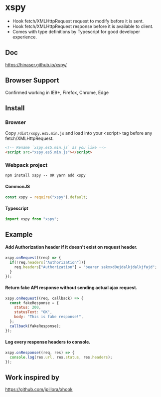 # xspy

- Hook fetch/XMLHttpRequest request to modify before it is sent.
- Hook fetch/XMLHttpRequest response before it is available to client.
- Comes with type definitions by Typescript for good developer experience.

## Doc
https://hinaser.github.io/xspy/

## Browser Support
Confirmed working in IE9+, Firefox, Chrome, Edge

## Install
### Browser
Copy `/dist/xspy.es5.min.js` and load into your \<script\> tag before any fetch/XMLHttpRequest.

```html
<!-- Rename `xspy.es5.min.js` as you like -->
<script src="xspy.es5.min.js"></script>
```

### Webpack project

```
npm install xspy -- OR yarn add xspy
```
#### CommonJS
```js
const xspy = require("xspy").default;
```
#### Typescript
```typescript
import xspy from "xspy";
```

## Example

#### Add Authorization header if it doesn't exist on request header.

```js
xspy.onRequest((req) => {
  if(!req.headers["Authorization"]){
    req.headers["Authorization"] = "bearer sakxxd0ejdalkjdalkjfajd";
  }
});
```

#### Return fake API response without sending actual ajax request.
```js
xspy.onRequest((req, callback) => {
  const fakeResponse = {
    status: 200,
    statusText: "OK",
    body: "This is fake response!",
  };
  callback(fakeResponse);
});
```

#### Log every response headers to console.
```js
xspy.onResponse((req, res) => {
  console.log(res.url, res.status, res.headers);
});
```

## Work inspired by

https://github.com/jpillora/xhook
